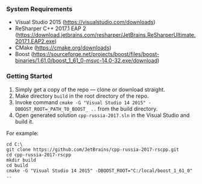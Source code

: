### System Requirements
- Visual Studio 2015 (https://visualstudio.com/downloads)
- ReSharper C++ 2017.1 EAP 2 (https://download.jetbrains.com/resharper/JetBrains.ReSharperUltimate.2017.1.EAP2.exe)
- CMake (https://cmake.org/downloads)
- Boost (https://sourceforge.net/projects/boost/files/boost-binaries/1.61.0/boost_1_61_0-msvc-14.0-32.exe/download)

### Getting Started
1. Simply get a copy of the repo &mdash; clone or download straight.
2. Make directory `build` in the root directory of the repo.
3. Invoke command `cmake -G "Visual Studio 14 2015" -DBOOST_ROOT=_PATH_TO_BOOST_ ..` from the build directory.
4. Open generated solution `cpp-russia-2017.sln` in the Visual Studio and build it.

For example:
```
cd C:\
git clone https://github.com/JetBrains/cpp-russia-2017-rscpp.git
cd cpp-russia-2017-rscpp
mkdir build
cd build
cmake -G "Visual Studio 14 2015" -DBOOST_ROOT="C:/local/boost_1_61_0" ..
```
